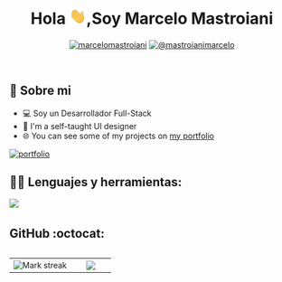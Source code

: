 
<p>
  <h1 align="center">Hola <img src="https://raw.githubusercontent.com/ABSphreak/ABSphreak/master/gifs/Hi.gif" width="30px">,Soy Marcelo Mastroiani </h1>
  <p align="center">
  <a href="https://www.linkedin.com/in/marcelo-mastroiani/" target="blank"><img align="center" src="https://img.shields.io/badge/LinkedIn-0077B5?style=for-the-badge&logo=linkedin&logoColor=white" alt="marcelomastroiani"/></a>
  <a href = "mailto:mastroianimarcelo04@gmail.com" target="blank"><img align="center" src="https://img.shields.io/badge/Gmail-D14836?style=for-the-badge&logo=gmail&logoColor=white" alt="@mastroianimarcelo"  /></a>
</p>
</p>
<br>

## 📖 Sobre mi

* 💻 Soy un Desarrollador Full-Stack
* 🎨 I'm a self-taught UI designer
* 🌐 You can see some of my projects on [my portfolio](https://marcelomastroiani-portfolio.vercel.app)
  
[![portfolio](https://img.shields.io/badge/my_portfolio-000?style=for-the-badge&logo=ko-fi&logoColor=white)](https://marcelomastroiani-portfolio.vercel.app)


## 👨‍💻 Lenguajes y herramientas:
<p align="left">
  <a href="https://skillicons.dev">
    <img src="https://skillicons.dev/icons?i=git,github,html,css,tailwind,js,ts,wordpress,react,nextjs,redux,materialui,nodejs,express,nestjs,prisma,mongodb,firebase,postman,docker,kubernetes&perline=7" />
  </a>
</p>


<h2>GitHub :octocat:</h2>
<!--- stats & Trophy (start) -->
<p align="center">
  <!--- stats (start) -->
<table align="left">
<tr border="none">
<td width="60%" align="center">

<!--  <img  align="center"  src="https://github-readme-stats.vercel.app/api?username=unsimpledev&theme=dark&show_icons=true&count_private=true" />
  <br></br> -->
  <img  title="🔥 Get streak stats for your profile at git.io/streak-stats" alt="Mark streak" src="https://github-readme-streak-stats.herokuapp.com/?user=MarceloMastroiani&theme=dark&hide_border=false" /> 
</td>

<td width="40%" align="center">

  <img  align="center"  src="https://github-readme-stats.anuraghazra1.vercel.app/api/top-langs/?username=MarceloMastroiani&theme=dark&hide_border=false&no-bg=true&no-frame=true&langs_count=10"/>

  </td>
</tr>
</table>
